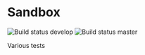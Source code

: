 Sandbox
=======

![Build status develop](https://img.shields.io/travis/wdeconinck/sandbox/master.svg?label=develop&logo=travis&link=http://travis-ci.org/wdeconinck/sandbox)
![Build status master](https://img.shields.io/travis/wdeconinck/sandbox/master.svg?label=master&logo=travis&link=http://travis-ci.org/wdeconinck/sandbox)

Various tests
